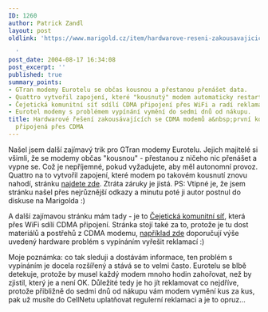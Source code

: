 ```yaml
---
ID: 1260
author: Patrick Zandl
layout: post
oldlink: 'https://www.marigold.cz/item/hardwarove-reseni-zakousavajicich-se-cdma-modemu-a-prvni-komunitni-sit-pripojena-pres-cdma

  '
post_date: 2004-08-17 16:34:08
post_excerpt: ''
published: true
summary_points:
- GTran modemy Eurotelu se občas kousnou a přestanou přenášet data.
- Quattro vytvořil zapojení, které "kousnutý" modem automaticky restartuje.
- Čejetická komunitní síť sdílí CDMA připojení přes WiFi a radí reklamaci.
- Eurotel modemy s problémem vypínání vymění do sedmi dnů od nákupu.
title: Hardwarové řešení zakousávajících se CDMA modemů a&nbsp;první komunitní síť
  připojená přes CDMA
---
```


<p>
Našel jsem další zajímavý trik pro GTran modemy Eurotelu. Jejich majitelé si všimli, že se modemy občas "kousnou" - přestanou z ničeho nic přenášet a vypne se. Což je nepříjemné, pokud vyžadujete, aby měl autonomní provoz. Quattro na to vytvořil zapojení, které modem po takovém kousnutí znovu nahodí, stránku <a href="http://boat.aeroomni.com/cdma.htm">najdete zde</a>. Ztráta záruky je jistá. PS: Vtipné je, že jsem stránku našel přes nejrůznější odkazy a minutu poté ji autor postnul do diskuse na Marigolda :)</p>
<p>
A další zajímavou stránku mám tady - je to <a href="http://cejetice.shadowork.net/">Čejetická komunitní síť</a>, která přes WiFi sdílí CDMA připojení. Stránka stojí také za to, protože je tu dost materiálů a postřehů z CDMA modemu, <a href="http://cejetice.shadowork.net/index.php?sekce=clanek&amp;clanek_id=65">například zde</a> doporučují výše uvedený hardware problém s vypínáním vyřešit reklamací :)</p>
<p>
Moje poznámka: co tak sleduji a dostávám informace, ten problém s vypínáním je docela rozšířený a stává se to velmi často. Eurotelu se blbě detekuje, protože by musel každý modem mnoho hodin zahořovat, než by zjistil, který je a není OK. Důležité tedy je ho jít reklamovat co nejdříve, protože přibližně do sedmi dnů od nákupu vám modem vymění kus za kus, pak už musíte do CellNetu uplatňovat regulerní reklamaci a je to opruz... </p>
